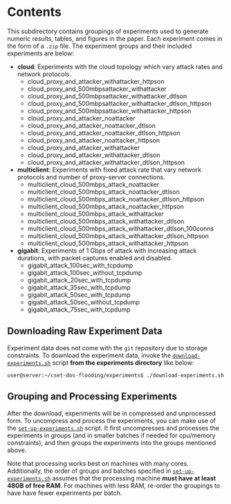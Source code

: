 # Contents

This subdirectory contains groupings of experiments used to generate numeric results, tables, and figures in the paper. Each experiment comes in the form of a `.zip` file. The experiment groups and their included experiments are below:

- **cloud**: Experiments with the cloud topology which vary attack rates and network protocols.
  - cloud_proxy_and_attacker_withattacker_httpson
  - cloud_proxy_and_500mbpsattacker_withattacker
  - cloud_proxy_and_500mbpsattacker_withattacker_dtlson
  - cloud_proxy_and_500mbpsattacker_withattacker_dtlson_httpson
  - cloud_proxy_and_500mbpsattacker_withattacker_httpson
  - cloud_proxy_and_attacker_noattacker
  - cloud_proxy_and_attacker_noattacker_dtlson
  - cloud_proxy_and_attacker_noattacker_dtlson_httpson
  - cloud_proxy_and_attacker_noattacker_httpson
  - cloud_proxy_and_attacker_withattacker
  - cloud_proxy_and_attacker_withattacker_dtlson
  - cloud_proxy_and_attacker_withattacker_dtlson_httpson
- **multiclient**: Experiments with fixed attack rate that vary network protocols and number of proxy-server connections.
  - multiclient_cloud_500mbps_attack_noattacker
  - multiclient_cloud_500mbps_attack_noattacker_dtlson
  - multiclient_cloud_500mbps_attack_noattacker_dtlson_httpson
  - multiclient_cloud_500mbps_attack_noattacker_httpson
  - multiclient_cloud_500mbps_attack_withattacker
  - multiclient_cloud_500mbps_attack_withattacker_dtlson
  - multiclient_cloud_500mbps_attack_withattacker_dtlson_100conns
  - multiclient_cloud_500mbps_attack_withattacker_dtlson_httpson
  - multiclient_cloud_500mbps_attack_withattacker_httpson
- **gigabit**: Experiments of 1 Gbps of attack with increasing attack durations, with packet captures enabled and disabled.
  - gigabit_attack_100sec_with_tcpdump
  - gigabit_attack_100sec_without_tcpdump
  - gigabit_attack_20sec_with_tcpdump
  - gigabit_attack_35sec_with_tcpdump
  - gigabit_attack_50sec_with_tcpdump
  - gigabit_attack_50sec_without_tcpdump
  - gigabit_attack_75sec_with_tcpdump

## Downloading Raw Experiment Data

Experiment data does not come with the `git` repository due to storage constraints. To download the experiment data, invoke the [`download-experiments.sh`]() script **from the experiments directory** like below:
```shell
user@server:~/cset-dos-flooding/experiments$ ./download-experiments.sh
```

## Grouping and Processing Experiments

After the download, experiments will be in compressed and unprocessed form. To uncompress and process the experiments, you can make use of the [`set-up-experiments.sh`]() script. It first uncompresses and processes the experiments in groups (and in smaller batches if needed for cpu/memory constraints), and then groups the experiments into the groups mentioned above. 

Note that processing works best on machines with many cores. Additionally, the order of groups and batches specified in [`set-up-experiments.sh`]() assumes that the processing machine **must have at least 48GB of free RAM**. For machines with less RAM, re-order the groupings to have have fewer experiments per batch.